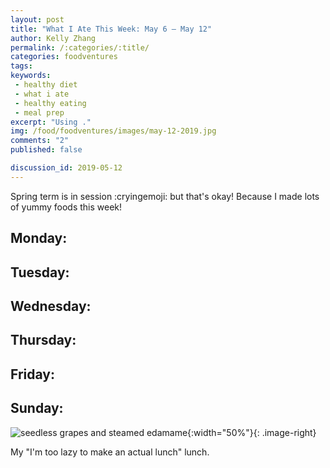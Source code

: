```yaml
---
layout: post
title: "What I Ate This Week: May 6 – May 12"
author: Kelly Zhang
permalink: /:categories/:title/
categories: foodventures
tags:
keywords:
 - healthy diet
 - what i ate
 - healthy eating
 - meal prep
excerpt: "Using ."
img: /food/foodventures/images/may-12-2019.jpg
comments: "2"
published: false

discussion_id: 2019-05-12
---
```


Spring term is in session :cryingemoji: but that's okay! Because I made lots of yummy foods this week!

## Monday:

## Tuesday:

## Wednesday:

## Thursday:

## Friday:

## Sunday:

![seedless grapes and steamed edamame](grapes-edamame.jpg){:width="50%"}{: .image-right}

My "I'm too lazy to make an actual lunch" lunch.
